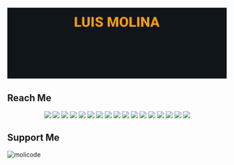 [![bg][banner]][website]

## Reach Me

<p id="socialIcons" align="center">
    <a href="https://linkedin.com/in/molicode" alt="LinkedIn">
        <img src="https://img.shields.io/badge/-LinkedIn-0A66C2?style=flat-square&logo=linkedin" /></a>
    <a href="https://hackerrank.com/molicode" alt="HackerRank">
        <img src="https://img.shields.io/badge/-HackerRank-2EC866?style=flat-square&logo=hackerrank" /></a>
    <a href="https://stackoverflow.com/users/10636767/molicode" alt="StackOverflow">
        <img src="https://img.shields.io/badge/-StackOverflow-F58025?style=flat-square&logo=stack-overflow&logoColor=white" /></a>
    <a href="https://instagram.com/molicode" alt="Instagram">
        <img src="https://img.shields.io/badge/-Instagram-E4405F?style=flat-square&logo=instagram&logoColor=white" /></a>
    <a href="http://molicode.github.io/" alt="Website">
        <img src="https://img.shields.io/badge/-MoliCode-242424?style=flat-square&logo=circle&logoColor=white" /></a>
     <a href="https://twitter.com/moli_code" alt="Twitter">
        <img src="https://img.shields.io/badge/-Twitter-1DA1F2?style=flat-square&logo=twitter&logoColor=white" /></a>
    <a href="https://codepen.io/molicode" alt="CodePen">
        <img src="https://img.shields.io/badge/-CodePen-000000?style=flat-square&logo=codepen&logoColor=white" /></a>
    <a href="https://dev.to/molicode" alt="Dev">
        <img src="https://img.shields.io/badge/-Dev-0A0A0A?style=flat-square&logo=dev.to&logoColor=white" /></a>
    <a href="https://codesandbox.com/molicode1347" alt="CodeSandBox">
        <img src="https://img.shields.io/badge/-CodeSandBox-000000?style=flat-square&logo=codesandbox.to&logoColor=white" /></a>
    <a href="https://kaggle.com/molicode" alt="Kaggle">
        <img src="https://img.shields.io/badge/-Kaggle-20BEFF?style=flat-square&logo=kaggle.to&logoColor=white" /></a>
    <a href="https://fb.com/molicode1347" alt="Facebook">
        <img src="https://img.shields.io/badge/-Facebook-1877F2?style=flat-square&logo=facebook.to&logoColor=white" /></a>
    <a href="https://dribbble.com/molicode" alt="Dribbble">
        <img src="https://img.shields.io/badge/-Dribbble-EA4C89?style=flat-square&logo=dribbble.to&logoColor=white" /></a>
    <a href="https://medium.com/@molicode1347" alt="Medium">
        <img src="https://img.shields.io/badge/-Medium-000000?style=flat-square&logo=medium.to&logoColor=white" /></a>
    <a href="https://www.codechef.com/users/molicode" alt="CodeChef">
        <img src="https://img.shields.io/badge/-CodeChef-5B4638?style=flat-square&logo=codechef.to&logoColor=white" /></a>
    <a href="https://codeforces.com/profile/molicode" alt="CodeForces">
        <img src="https://img.shields.io/badge/-CodeForces-1F8ACB?style=flat-square&logo=codeforces.to&logoColor=white" /></a>
    <a href="https://auth.geeksforgeeks.org/user/molicode1347/profile" alt="GeeksForGeeks">
        <img src="https://img.shields.io/badge/-GeeksForGeeks-0F9D58?style=flat-square&logo=geeksforgeeks.to&logoColor=white" /></a>
    <a href="https://www.topcoder.com/members/molicode" alt="TopCoder">
        <img src="https://img.shields.io/badge/-TopCoder-29A7DF?style=flat-square&logo=data:image/topcoder.svg&logoColor=white" /></a>

</p>

[banner]: https://raw.githubusercontent.com/molicode/molicode/master/banner.jpg
[website]: http://molicode.github.io/
[github]: https://github.com/molicode
[linkedin]: https://linkedin.com/in/molicode
[hackerrank]: https://hackerrank.com/molicode
[instagram]: https://instagram.com/molicode
[stackoverflow]: https://stackoverflow.com/users/10636767/molicode
[twitter]: https://twitter.com/moli_code
[codepen]: https://codepen.io/molicode
[dev]: https://dev.to/molicode
[codesandbox]: https://codesandbox.com/molicode1347
[kaggle]: https://kaggle.com/molicode
[facebook]: https://fb.com/molicode1347
[dribbble]: https://dribbble.com/molicode
[medium]: https://medium.com/@molicode1347
[codechef]: https://www.codechef.com/users/molicode
[codeforces]: https://codeforces.com/profile/molicode
[geeksforgeeks]: https://auth.geeksforgeeks.org/user/molicode1347/profile
[topcoder]: https://www.topcoder.com/members/molicode

## Support Me

<p>
    <a href="https://www.buymeacoffee.com/molicode"> <img align="left" src="https://cdn.buymeacoffee.com/buttons/v2/default-yellow.png" height="50" width="210" alt="molicode" />
    <a>
</p>

<br><br>
